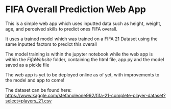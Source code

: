 # FIFA Overall Prediction Web App
This is a simple web app which uses inputted data such as height, weight, age, and perceived skills to predict ones FIFA overall.

It uses a trained model which was trained on a FIFA 21 Dataset using the same inputted factors to predict this overall

The model training is within the jupyter notebook while the web app is within the _FifaWebsite_ folder, containing the html file, app.py and the model saved as a pickle file

The web app is yet to be deployed online as of yet, with improvements to the model and app to come!

The dataset can be found here: https://www.kaggle.com/stefanoleone992/fifa-21-complete-player-dataset?select=players_21.csv
